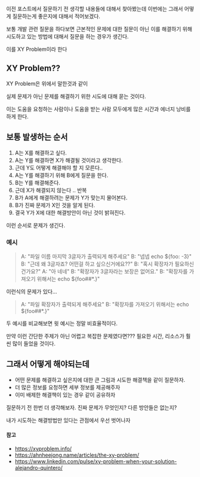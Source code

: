 이전 포스트에서 질문하기 전 생각할 내용들에 대해서 찾아봤는데
이번에는 그래서 어떻게 질문하는게 좋은지에 대해서 적어보겠다.

보통 개발 관련 질문을 하다보면 근본적인 문제에 대한 질문이 아닌 이를 해결하기 위해 시도하고 있는 방법에 대해서 질문을 하는 경우가 생긴다.

이를 XY Problem이라 한다

## XY Problem??

XY Problem은 위에서 말한것과 같이

실제 문제가 아닌 문제를 해결하기 위한 시도에 대해 묻는 것이다.

이는 도움을 요청하는 사람이나 도움을 받는 사람 모두에게 많은 시간과 에너지 낭비를 하게 한다.

## 보통 발생하는 순서

1. A는 X를 해결하고 싶다.
2. A는 Y를 해결하면 X가 해결될 것이라고 생각한다.
3. 근데 Y도 어떻게 해결해야 할 지 모른다..
4. A는 Y를 해결하기 위해 B에게 질문을 한다.
5. B는 Y를 해결해준다.
6. 근데 X가 해결되지 않는다
.. 반복
7. B가 A에게 해결하려는 문제가 Y가 맞는지 물어본다.
8. B가 진짜 문제가 X인 것을 알게 된다.
9. 결국 Y가 X에 대한 해결방안이 아닌 것이 밝혀진다.

이런 순서로 문제가 생긴다.

### 예시
> A: "파일 이름 마지막 3글자가 출력되게 해주세요"
> B: "넵넵 echo ${foo: -3}" 
> B: "근데 왜 3글자죠? 어떤걸 하고 싶으신거에요??"
> B: "혹시 확장자가 필요하신건가요?"
> A: "아 네네"
> B: "확장자가 3글자라는 보장은 없어요."
> B: "확장자를 가져오기 위해서는 echo ${foo##*.}"

이런식의 문제가 있다...

> A: "파일 확장자가 출력되게 해주세요"
> B: "확장자를 가져오기 위해서는 echo ${foo##*.}"

두 예시를 비교해보면
윗 예시는 정말 비효율적이다.

만약 이런 간단한 주제가 아닌 어렵고 복잡한 문제였다면???
필요한 시간, 리소스가 훨씬 많이 들었을 것이다.

## 그래서 어떻게 해야되는데

- 어떤 문제를 해결하고 싶은지에 대한 큰 그림과 시도한 해결책을 같이 질문하자.
- 더 많은 정보를 요청하면 세부 정보를 제공해주자
- 이미 배제한 해결책이 있는 경우 같이 공유하자

질문하기 전 한번 더 생각해보자.
진짜 문제가 무엇인지?
다른 방안들은 없는지?

내가 시도하는 해결방법만 있다는 관점에서 우선 벗어나자

#### 참고
- https://xyproblem.info/
- https://ahnheejong.name/articles/the-xy-problem/
- https://www.linkedin.com/pulse/xy-problem-when-your-solution-alejandro-quintero/